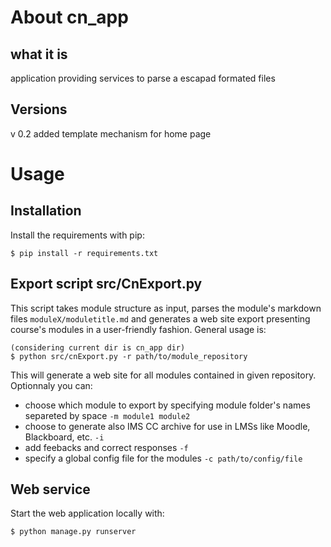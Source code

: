# About cn_app

## what it is
application providing services to parse a escapad formated files 

## Versions
v 0.2 added template mechanism for home page

# Usage

## Installation

Install the requirements with pip:

```
$ pip install -r requirements.txt
```

## Export script src/CnExport.py

This script takes module structure as input, parses the module's markdown files `moduleX/moduletitle.md` and generates a web site export presenting course's modules in a user-friendly fashion. General usage is:
```
(considering current dir is cn_app dir)
$ python src/cnExport.py -r path/to/module_repository
```

This will generate a web site for all modules contained in given repository. Optionnaly you can:

- choose which module to export by specifying module folder's names separeted by space `-m module1 module2 ` 
- choose to generate also IMS CC  archive for use in LMSs like Moodle, Blackboard, etc. `-i`
- add feebacks and correct responses `-f`
- specify a global config file for the modules `-c path/to/config/file`



## Web service

Start the web application locally with:

```
$ python manage.py runserver
```

